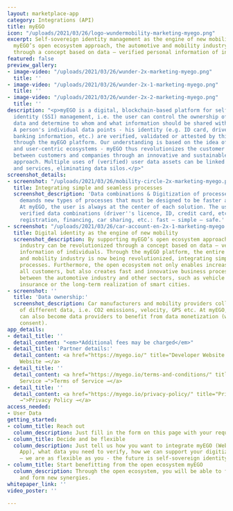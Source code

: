 ```yaml
---
layout: marketplace-app
category: Integrations (API)
title: myEGO
icon: "/uploads/2021/03/26/logo-wundermobility-marketing-myego.png"
excerpt: Self-sovereign identity management as the engine of new mobility. By supporting
  myEGO’s open ecosystem approach, the automotive and mobility industry can be revolutionized
  through a concept based on data – verified personal information of individuals.
featured: false
preview_gallery:
- image-video: "/uploads/2021/03/26/wunder-2x-marketing-myego.png"
  title: ''
- image-video: "/uploads/2021/03/26/wunder-2x-1-marketing-myego.png"
  title: ''
- image-video: "/uploads/2021/03/26/wunder-2x-2-marketing-myego.png"
  title: ''
description: "<p>myEGO is a digital, blockchain-based platform for self-determined
  identity (SSI) management, i.e. the user can control the ownership of his personal
  data and determine to whom and what information should be shared with third parties.
  A person's individual data points - his identity (e.g. ID card, driver's license,
  banking information, etc.) are verified, validated or attested by third parties
  through the myEGO platform. Our understanding is based on the idea of open, secure
  and user-centric ecosystems - myEGO thus revolutionizes the customer relationship
  between customers and companies through an innovative and sustainable onboarding
  approach. Multiple uses of (verified) user data assets can be linked across ecosystems
  and services, eliminating data silos.</p>"
screenshot_details:
- screenshot: "/uploads/2021/03/26/mobility-circle-2x-marketing-myego.png"
  title: Integrating simple and seamless processes
  screenshot_description: 'Data combinations & Digitization of processes: Digitization
    demands new types of processes that must be designed to be faster and more user-friendly.
    At myEGO, the user is always at the center of each solution. The user shares his
    verified data combinations (driver''s licence, ID, credit card, etc.) , for vehicle
    registration, financing, car sharing, etc.: fast – simple – safe.'
- screenshot: "/uploads/2021/03/26/car-account-en-2x-1-marketing-myego.png"
  title: Digital identity as the engine of new mobility
  screenshot_description: By supporting myEGO’s open ecosystem approach, the automotive
    industry can be revolutionized through a concept based on data – verified personal
    information of individuals. Through the myEGO platform, the entire automotive
    and mobility industry is now being revolutionized, integrating simple and seamless
    processes. Furthermore, the open ecosystem not only enables increased value for
    all customers, but also creates fast and innovative business processes and collaborations
    between the automotive industry and other sectors, such as vehicle registration,
    insurance or the long-term realization of smart cities.
- screenshot: ''
  title: 'Data ownership:'
  screenshot_description: Car manufacturers and mobility providers collect vast amounts
    of different data, i.e. CO2 emissions, velocity, GPS etc. At myEGO, companies
    can also become data providers to benefit from data monetization (with the user’s
    consent).
app_details:
- detail_title: ''
  detail_content: "<em>*Additional fees may be charged</em>"
- detail_title: 'Partner details:'
  detail_content: <a href="https://myego.io/" title="Developer Website →">Developer
    Website →</a>
- detail_title: ''
  detail_content: <a href="https://myego.io/terms-and-conditions/" title="Terms of
    Service →">Terms of Service →</a>
- detail_title: ''
  detail_content: <a href="https://myego.io/privacy-policy/" title="Privacy Policy
    →">Privacy Policy →</a>
access_needed:
- User Data
getting_started:
- column_title: Reach out
  column_description: Just fill in the form on this page with your request.
- column_title: Decide and be flexible
  column_description: Just tell us how you want to integrate myEGO (WebApp, SDK, myEGO
    App), what data you need to verify, how we can support your digitization processes
    – we are as flexible as you - the future is self-sovereign identity management.
- column_title: Start benefitting from the open ecosystem myEGO
  column_description: Through the open ecosystem, you will be able to find new companies
    and form new synergies.
whitepaper_link: ''
video_poster: ''

---
```

